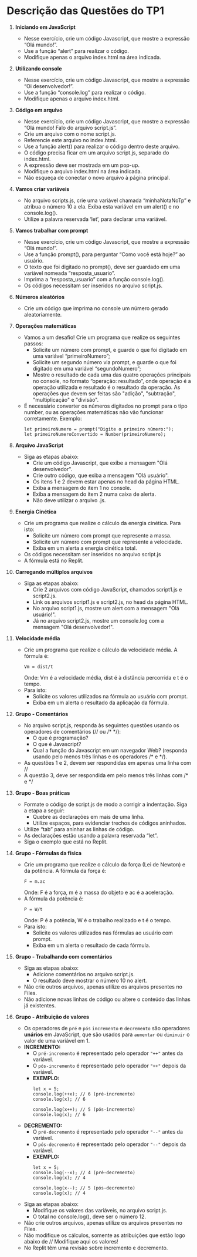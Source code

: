 # Descrição das Questões do TP1

1. **Iniciando em JavaScript**
   - Nesse exercício, crie um código Javascript, que mostre a expressão “Olá mundo!”.
   - Use a função “alert” para realizar o código.
   - Modifique apenas o arquivo index.html na área indicada.

2. **Utilizando console**
   - Nesse exercício, crie um código Javascript, que mostre a expressão “Oi desenvolvedor!”.
   - Use a função “console.log” para realizar o código.
   - Modifique apenas o arquivo index.html.

3. **Código em arquivo**
   - Nesse exercício, crie um código Javascript, que mostre a expressão “Olá mundo! Falo do arquivo script.js”.
   - Crie um arquivo com o nome script.js.
   - Referencie este arquivo no index.html.
   - Use a função alert() para realizar o código dentro deste arquivo.
   - O código precisa ficar em um arquivo script.js, separado do index.html.
   - A expressão deve ser mostrada em um pop-up.
   - Modifique o arquivo index.html na área indicada.
   - Não esqueça de conectar o novo arquivo à página principal.

4. **Vamos criar variáveis**
   - No arquivo scripts.js, crie uma variável chamada “minhaNotaNoTp” e atribua o número 10 a ela. Exiba esta variável em um alert() e no console.log().
   - Utilize a palavra reservada ‘let’, para declarar uma variável.

5. **Vamos trabalhar com prompt**
   - Nesse exercício, crie um código Javascript, que mostre a expressão “Olá mundo!”.
   - Use a função prompt(), para perguntar “Como você está hoje?” ao usuário.
   - O texto que foi digitado no prompt(), deve ser guardado em uma variável nomeada “resposta_usuario”.
   - Imprima a “resposta_usuario” com a função console.log().
   - Os códigos necessitam ser inseridos no arquivo script.js.

6. **Números aleatórios**
   - Crie um código que imprima no console um número gerado aleatoriamente.

7. **Operações matemáticas**
   - Vamos a um desafio! Crie um programa que realize os seguintes passos:
     - Solicite um número com prompt, e guarde o que foi digitado em uma variável “primeiroNumero”;
     - Solicite um segundo número via prompt, e guarde o que foi digitado em uma variável “segundoNumero”;
     - Mostre o resultado de cada uma das quatro operações principais no console, no formato “operação: resultado”, onde operação é a operação utilizada e resultado é o resultado da operação. As operações que devem ser feitas são "adição", "subtração", "multiplicação" e "divisão".
   - É necessário converter os números digitados no prompt para o tipo number, ou as operações matemáticas não vão funcionar corretamente. Exemplo:
     ```
     let primeiroNumero = prompt("Digite o primeiro número:");
     let primeiroNumeroConvertido = Number(primeiroNumero);
     ```

8. **Arquivo JavaScript**
   - Siga as etapas abaixo:
     - Crie um código Javascript, que exibe a mensagem "Olá desenvolvedor".
     - Crie outro código, que exiba a mensagem "Olá usuário".
     - Os itens 1 e 2 devem estar apenas no head da página HTML.
     - Exiba a mensagem do item 1 no console.
     - Exiba a mensagem do item 2 numa caixa de alerta.
     - Não deve utilizar o arquivo .js.

9. **Energia Cinética**
   - Crie um programa que realize o cálculo da energia cinética. Para isto:
     - Solicite um número com prompt que represente a massa.
     - Solicite um número com prompt que represente a velocidade.
     - Exiba em um alerta a energia cinética total.
   - Os códigos necessitam ser inseridos no arquivo script.js
   - A fórmula está no Replit.

10. **Carregando múltiplos arquivos**
    - Siga as etapas abaixo:
      - Crie 2 arquivos com código JavaScript, chamados script1.js e script2.js.
      - Link os arquivos script1.js e script2.js, no head da página HTML.
      - No arquivo script1.js, mostre um alert com a mensagem "Olá usuário!".
      - Já no arquivo script2.js, mostre um console.log com a mensagem "Olá desenvolvedor!".

11. **Velocidade média**
    - Crie um programa que realize o cálculo da velocidade média. A fórmula é:
      ```
      Vm = dist/t
      ```
      Onde: Vm é a velocidade média, dist é à distância percorrida e t é o tempo.
    - Para isto:
      - Solicite os valores utilizados na fórmula ao usuário com prompt.
      - Exiba em um alerta o resultado da aplicação da fórmula.

12. **Grupo - Comentários**
    - No arquivo script.js, responda às seguintes questões usando os operadores de comentários (// ou /* */):
      - O que é programação?
      - O que é Javascript?
      - Qual a função do Javascript em um navegador Web? (responda usando pelo menos três linhas e os operadores /* e */).
    - As questões 1 e 2, devem ser respondidas em apenas uma linha com //
    - A questão 3, deve ser respondida em pelo menos três linhas com /* e */

13. **Grupo - Boas práticas**
    - Formate o código de script.js de modo a corrigir a indentação. Siga a etapa a seguir:
      - Quebre as declarações em mais de uma linha.
      - Utilize espaços, para evidenciar trechos de códigos aninhados.
    - Utilize “tab” para aninhar as linhas de código.
    - As declarações estão usando a palavra reservada “let”.
    - Siga o exemplo que está no Replit.

14. **Grupo - Fórmulas da física**
    - Crie um programa que realize o cálculo da força (Lei de Newton) e da potência. A fórmula da força é:
      ```
      F = m.ac
      ```
      Onde: F é a força, m é a massa do objeto e ac é a aceleração.
    - A fórmula da potência é:
      ```
      P = W/t
      ```
      Onde: P é a potência, W é o trabalho realizado e t é o tempo.
    - Para isto:
      - Solicite os valores utilizados nas fórmulas ao usuário com prompt.
      - Exiba em um alerta o resultado de cada fórmula.

15. **Grupo - Trabalhando com comentários**
    - Siga as etapas abaixo:
      - Adicione comentários no arquivo script.js.
      - O resultado deve mostrar o número 10 no alert.
    - Não crie outros arquivos, apenas utilize os arquivos presentes no Files.
    - Não adicione novas linhas de código ou altere o conteúdo das linhas já existentes.

16. **Grupo - Atribuição de valores**
    - Os operadores de `pré` e `pós` `incremento` e `decremento` são operadores **unários** em JavaScript, que são usados para `aumentar` ou `diminuir` o valor de uma variável em 1.
    - **INCREMENTO:**
      - O `pré-incremento` é representado pelo operador `"++"` antes da variável.
      - O `pós-incremento` é representado pelo operador `"++"` depois da variável.
      - **EXEMPLO:**
        ```
        let x = 5;
        console.log(++x); // 6 (pré-incremento)
        console.log(x); // 6

        console.log(x++); // 5 (pós-incremento)
        console.log(x); // 6
        ```
    - **DECREMENTO:**
      - O `pré-decremento` é representado pelo operador `"--"` antes da variável.
      - O `pós-decremento` é representado pelo operador `"--"` depois da variável.
      - **EXEMPLO:**
        ```
        let x = 5;
        console.log(--x); // 4 (pré-decremento)
        console.log(x); // 4

        console.log(x--); // 5 (pós-decremento)
        console.log(x); // 4
        ```
    - Siga as etapas abaixo:
      - Modifique os valores das variáveis, no arquivo script.js.
      - O total no console.log(), deve ser o número 12.
    - Não crie outros arquivos, apenas utilize os arquivos presentes no Files.
    - Não modifique os cálculos, somente as atribuições que estão logo abaixo de // Modifique aqui os valores!
    - No Replit têm uma revisão sobre incremento e decremento.